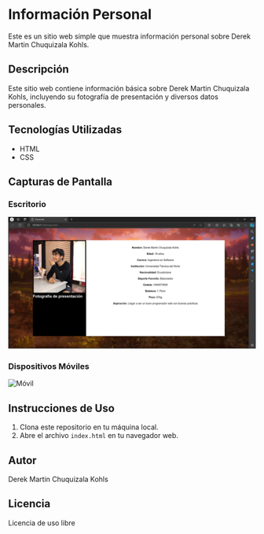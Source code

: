 # Información Personal

Este es un sitio web simple que muestra información personal sobre Derek Martin Chuquizala Kohls. 


## Descripción

Este sitio web contiene información básica sobre Derek Martin Chuquizala Kohls, incluyendo su fotografía de presentación y diversos datos personales.

## Tecnologías Utilizadas

- HTML
- CSS

## Capturas de Pantalla

### Escritorio

![Escritorio](./html1/Escritorio.png)

### Dispositivos Móviles

![Móvil](./html1/Celular.png.png)

## Instrucciones de Uso

1. Clona este repositorio en tu máquina local.
2. Abre el archivo `index.html` en tu navegador web.

## Autor

Derek Martin Chuquizala Kohls

## Licencia

Licencia de uso libre
